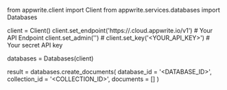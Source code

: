 from appwrite.client import Client
from appwrite.services.databases import Databases

client = Client()
client.set_endpoint('https://<REGION>.cloud.appwrite.io/v1') # Your API Endpoint
client.set_admin('') # 
client.set_key('<YOUR_API_KEY>') # Your secret API key

databases = Databases(client)

result = databases.create_documents(
    database_id = '<DATABASE_ID>',
    collection_id = '<COLLECTION_ID>',
    documents = []
)
